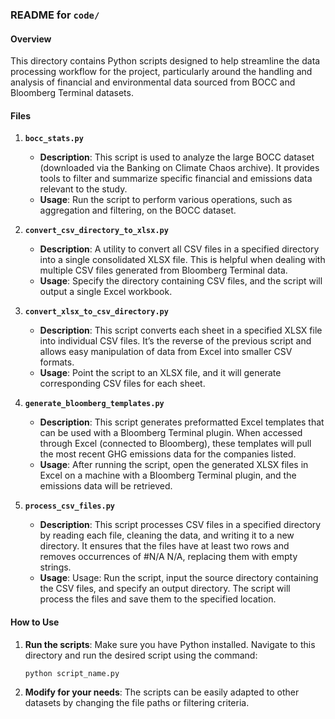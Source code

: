 ### README for `code/`

#### Overview

This directory contains Python scripts designed to help streamline the data processing workflow for the project, particularly around the handling and analysis of financial and environmental data sourced from BOCC and Bloomberg Terminal datasets.

#### Files

1. **`bocc_stats.py`**
   - **Description**: This script is used to analyze the large BOCC dataset (downloaded via the Banking on Climate Chaos archive). It provides tools to filter and summarize specific financial and emissions data relevant to the study.
   - **Usage**: Run the script to perform various operations, such as aggregation and filtering, on the BOCC dataset.
2. **`convert_csv_directory_to_xlsx.py`**

   - **Description**: A utility to convert all CSV files in a specified directory into a single consolidated XLSX file. This is helpful when dealing with multiple CSV files generated from Bloomberg Terminal data.
   - **Usage**: Specify the directory containing CSV files, and the script will output a single Excel workbook.

3. **`convert_xlsx_to_csv_directory.py`**

   - **Description**: This script converts each sheet in a specified XLSX file into individual CSV files. It’s the reverse of the previous script and allows easy manipulation of data from Excel into smaller CSV formats.
   - **Usage**: Point the script to an XLSX file, and it will generate corresponding CSV files for each sheet.

4. **`generate_bloomberg_templates.py`**

   - **Description**: This script generates preformatted Excel templates that can be used with a Bloomberg Terminal plugin. When accessed through Excel (connected to Bloomberg), these templates will pull the most recent GHG emissions data for the companies listed.
   - **Usage**: After running the script, open the generated XLSX files in Excel on a machine with a Bloomberg Terminal plugin, and the emissions data will be retrieved.

5. **`process_csv_files.py`**
   - **Description**: This script processes CSV files in a specified directory by reading each file, cleaning the data, and writing it to a new directory. It ensures that the files have at least two rows and removes occurrences of #N/A N/A, replacing them with empty strings.
   - **Usage**: Usage: Run the script, input the source directory containing the CSV files, and specify an output directory. The script will process the files and save them to the specified location.

#### How to Use

1. **Run the scripts**: Make sure you have Python installed. Navigate to this directory and run the desired script using the command:
   ```
   python script_name.py
   ```
2. **Modify for your needs**: The scripts can be easily adapted to other datasets by changing the file paths or filtering criteria.
